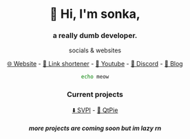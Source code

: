 <div align=center> 
<div id="toc">
<ul style="list-style: none;">
<summary>
<h1> 👋 Hi, I'm sonka, </h1>
</summary>
 </ul>
</div>
<h3> a really dumb developer. </h3>

<p> socials & websites </p>

   <a href="https://sonka.lol">🌐 Website</a> -
   <a href="https://6d.hu">🔗 Link shortener</a> -
   <a href="https://youtube.com/@handleforsale">🎥 Youtube</a> -
   <a href="https://discord.com/users/1161346234833961030">💬 Discord</a> -
   <a href="https://t.me/eepiness">📰 Blog</a> 


```sh
echo meow
```
<h3> Current projects </h3>
  <a href="https://github.com/sonkadev/SVPI">⬇️ SVPI</a> -
  <a href="https://qtpie.xyz">🥧 QtPie</a>
<h5> more projects are coming soon but im lazy rn </h5>

 </div>


